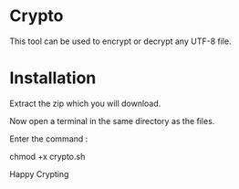 # Crypto
This tool can be used to encrypt or decrypt any UTF-8 file.
  
# Installation
 Extract the zip which you will download.
  
Now open a terminal in the same directory as the files.
  
Enter the command :
  
chmod +x crypto.sh
  
Happy Crypting
